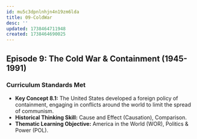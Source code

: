 ```yaml
---
id: mu5c3dpnlnhjn4n19zm6lda
title: 09-ColdWar
desc: ''
updated: 1738464711948
created: 1738464690025
---
```

## **Episode 9: The Cold War & Containment (1945-1991)**

### **Curriculum Standards Met**
- **Key Concept 8.1:** The United States developed a foreign policy of containment, engaging in conflicts around the world to limit the spread of communism.
- **Historical Thinking Skill:** Cause and Effect (Causation), Comparison.
- **Thematic Learning Objective:** America in the World (WOR), Politics & Power (POL).
